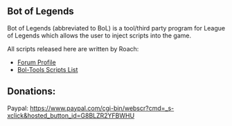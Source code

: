 Bot of Legends
--------------
Bot of Legends (abbreviated to BoL) is a tool/third party program for League of Legends which allows the user to inject scripts into the game.

All scripts released here are written by Roach:
 * [Forum Profile](http://forum.botoflegends.com/user/41728-roach/)
 * [Bol-Tools Scripts List](http://bol-tools.com/author/Roach)

Donations:
----------
Paypal: https://www.paypal.com/cgi-bin/webscr?cmd=_s-xclick&hosted_button_id=G8BLZR2YFBWHU
